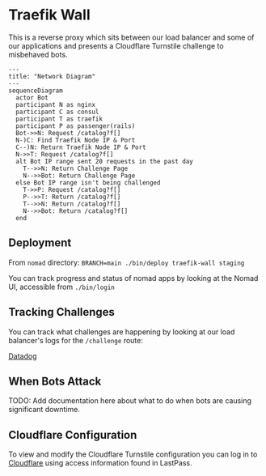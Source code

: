 # Traefik Wall

This is a reverse proxy which sits between our load balancer and some of our applications and presents a Cloudflare Turnstile challenge to misbehaved bots.

```mermaid
---
title: "Network Diagram"
---
sequenceDiagram
  actor Bot
  participant N as nginx
  participant C as consul
  participant T as traefik
  participant P as passenger(rails)
  Bot->>N: Request /catalog?f[]
  N-)C: Find Traefik Node IP & Port
  C--)N: Return Traefik Node IP & Port
  N->>T: Request /catalog?f[]
  alt Bot IP range sent 20 requests in the past day
    T-->>N: Return Challenge Page
    N-->>Bot: Return Challenge Page
  else Bot IP range isn't being challenged
    T->>P: Request /catalog?f[]
    P-->>T: Return /catalog?f[]
    T-->>N: Return /catalog?f[]
    N-->>Bot: Return /catalog?f[]
  end
```

## Deployment

From `nomad` directory: `BRANCH=main ./bin/deploy traefik-wall staging`

You can track progress and status of nomad apps by looking at the Nomad UI, accessible from `./bin/login`

## Tracking Challenges

You can track what challenges are happening by looking at our load balancer's logs for the `/challenge` route:

[Datadog](https://app.datadoghq.com/logs?query=service%3Aadc%20%23challenged%3A%22%2Fchallenge%22&agg_m=count&agg_m_source=base&agg_t=count&calculated_fields=challenged%3Dsplit_before%28%40uri%5C%2C%22%3F%22%5C%2C0%29&clustering_pattern_field_path=%40uri&cols=host%2Cservice%2C%23challenged&fromUser=true&messageDisplay=inline&refresh_mode=sliding&storage=hot&stream_sort=desc&viz=stream&from_ts=1740689020346&to_ts=1740692620346&live=true)

## When Bots Attack

TODO: Add documentation here about what to do when bots are causing significant downtime.

## Cloudflare Configuration

To view and modify the Cloudflare Turnstile configuration you can log in to [Cloudflare](https://dash.cloudflare.com/login) using access information found in LastPass.
